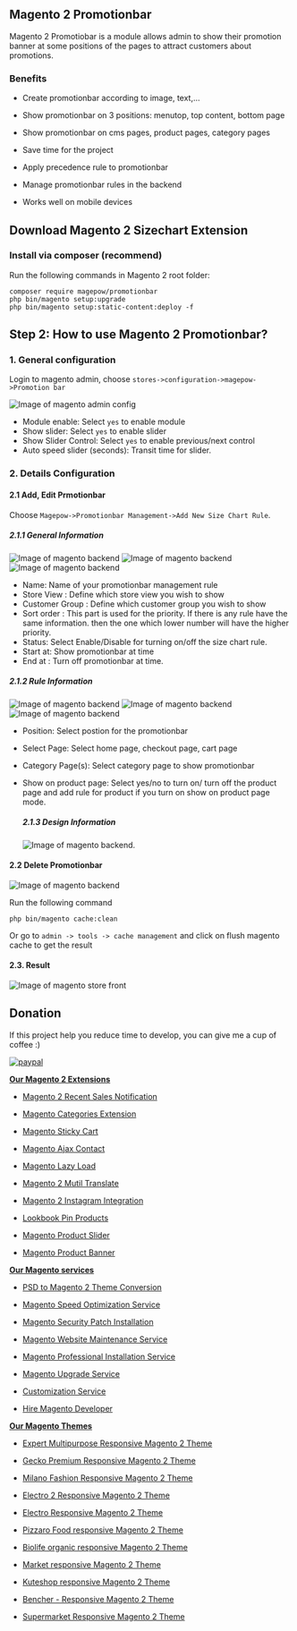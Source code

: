 ## Magento 2 Promotionbar

Magento 2 Promotiobar is a module allows admin to show their promotion banner at some positions of the pages to attract customers about promotions.

### Benefits

- Create promotionbar according to image, text,...

- Show promotionbar on 3 positions: menutop, top content, bottom page

- Show promotionbar on cms pages, product pages, category pages

- Save time for the project

- Apply precedence rule to promotionbar

- Manage promotionbar rules in the backend

- Works well on mobile devices

## Download Magento 2 Sizechart Extension
### Install via composer (recommend)
Run the following commands in Magento 2 root folder:
```
composer require magepow/promotionbar
php bin/magento setup:upgrade
php bin/magento setup:static-content:deploy -f

```

## Step 2: How to use Magento 2 Promotionbar?

  ### 1. General configuration

  Login to magento admin, choose `stores->configuration->magepow->Promotion bar`
  
  ![Image of magento admin config](https://github.com/magepow/magento-2-promotion-bar/blob/master/media/config_general.png)

  * Module enable: Select `yes` to enable module
  * Show slider: Select `yes` to enable slider
  * Show Slider Control: Select `yes` to enable previous/next control
  * Auto speed slider (seconds): Transit time for slider.
  
  
  ### 2. Details Configuration
   #### 2.1 Add, Edit Prmotionbar
   Choose `Magepow->Promotionbar Management->Add New Size Chart Rule`.
   
   ##### 2.1.1 General Information
   ![Image of magento backend](https://github.com/magepow/magento-2-promotion-bar/blob/master/media/promotionbar_general_1.png)
   ![Image of magento backend](https://github.com/magepow/magento-2-promotion-bar/blob/master/media/promotionbar_general_2.png)
   ![Image of magento backend](https://github.com/magepow/magento-2-promotion-bar/blob/master/media/promotionbar_general_3.png)
   
   * Name: Name of your promotionbar management rule
   * Store View : Define which store view you wish to show
   * Customer Group : Define which customer group you wish to show
   * Sort order : This part is used for the priority. If there is any rule have the same information. then the one which lower number will have the higher priority.
   * Status: Select Enable/Disable for turning on/off the size chart rule.
   * Start at: Show promotionbar at time
   * End at : Turn off promotionbar at time.
   ##### 2.1.2 Rule Information
   ![Image of magento backend](https://github.com/magepow/magento-2-promotion-bar/blob/master/media/promotionbar_rule_1.png)
   ![Image of magento backend](https://github.com/magepow/magento-2-promotion-bar/blob/master/media/promotionbar_rule_2.png)
   ![Image of magento backend](https://github.com/magepow/magento-2-promotion-bar/blob/master/media/promotionbar_rule_3.png)
   * Position: Select postion for the promotionbar 
   * Select Page: Select home page, checkout page, cart page
   * Category Page(s): Select category page to show promotionbar
   * Show on product page: Select yes/no to turn on/ turn off the product page and add rule for product if you turn on show on product page mode.
   
     ##### 2.1.3 Design Information
      ![Image of magento backend](https://github.com/magepow/magento-2-promotion-bar/blob/master/media/promotionbar_design.png).
   
   #### 2.2 Delete Promotionbar
   ![Image of magento backend](https://github.com/magepow/magento-2-promotion-bar/blob/master/media/promotionbar_delete.png)
    
   Run the following command  
   
   ```
   php bin/magento cache:clean
   ```
   Or go to `admin -> tools -> cache management` and click on flush magento cache to get the result
   
  #### 2.3. Result
   
   ![Image of magento store front](https://github.com/magepow/magento-2-promotion-bar/blob/master/media/result.png)
   
 ## Donation

If this project help you reduce time to develop, you can give me a cup of coffee :) 

[![paypal](https://www.paypalobjects.com/en_US/i/btn/btn_donateCC_LG.gif)](https://www.paypal.com/paypalme/alopay)

      
**[Our Magento 2 Extensions](https://magepow.com/magento-2-extensions.html)**

* [Magento 2 Recent Sales Notification](https://magepow.com/magento-2-recent-sales-notification.html)

* [Magento Categories Extension](https://magepow.com/magento-categories-extension.html)

* [Magento Sticky Cart](https://magepow.com/magento-sticky-cart.html)

* [Magento Ajax Contact](https://magepow.com/magento-ajax-contact-form.html)

* [Magento Lazy Load](https://magepow.com/magento-lazy-load.html)

* [Magento 2 Mutil Translate](https://magepow.com/magento-multi-translate.html)

* [Magento 2 Instagram Integration](https://magepow.com/magento-2-instagram.html)

* [Lookbook Pin Products](https://magepow.com/lookbook-pin-products.html)

* [Magento Product Slider](https://magepow.com/magento-product-slider.html)

* [Magento Product Banner](https://magepow.com/magento-banner-slider.html)

**[Our Magento services](https://magepow.com/magento-services.html)**

* [PSD to Magento 2 Theme Conversion](https://magepow.com/psd-to-magento-theme-conversion.html)

* [Magento Speed Optimization Service](https://magepow.com/magento-speed-optimization-service.html)

* [Magento Security Patch Installation](https://magepow.com/magento-security-patch-installation.html)

* [Magento Website Maintenance Service](https://magepow.com/website-maintenance-service.html)

* [Magento Professional Installation Service](https://magepow.com/professional-installation-service.html)

* [Magento Upgrade Service](https://magepow.com/magento-upgrade-service.html)

* [Customization Service](https://magepow.com/customization-service.html)

* [Hire Magento Developer](https://magepow.com/hire-magento-developer.html)

**[Our Magento Themes](https://alothemes.com/)**

* [Expert Multipurpose Responsive Magento 2 Theme](https://1.envato.market/c/1314680/275988/4415?u=https://themeforest.net/item/expert-premium-responsive-magento-2-and-1-support-rtl-magento-2-/21667789)

* [Gecko Premium Responsive Magento 2 Theme](https://1.envato.market/c/1314680/275988/4415?u=https://themeforest.net/item/gecko-responsive-magento-2-theme-rtl-supported/24677410)

* [Milano Fashion Responsive Magento 2 Theme](https://1.envato.market/c/1314680/275988/4415?u=https://themeforest.net/item/milano-fashion-responsive-magento-1-2-theme/12141971)

* [Electro 2 Responsive Magento 2 Theme](https://1.envato.market/c/1314680/275988/4415?u=https://themeforest.net/item/electro2-premium-responsive-magento-2-rtl-supported/26875864)

* [Electro Responsive Magento 2 Theme](https://1.envato.market/c/1314680/275988/4415?u=https://themeforest.net/item/electro-responsive-magento-1-2-theme/17042067)

* [Pizzaro Food responsive Magento 2 Theme](https://1.envato.market/c/1314680/275988/4415?u=https://themeforest.net/item/pizzaro-food-responsive-magento-1-2-theme/19438157)

* [Biolife organic responsive Magento 2 Theme](https://1.envato.market/c/1314680/275988/4415?u=https://themeforest.net/item/biolife-organic-food-magento-2-theme-rtl-supported/25712510)

* [Market responsive Magento 2 Theme](https://1.envato.market/c/1314680/275988/4415?u=https://themeforest.net/item/market-responsive-magento-2-theme/22997928)

* [Kuteshop responsive Magento 2 Theme](https://1.envato.market/c/1314680/275988/4415?u=https://themeforest.net/item/kuteshop-multipurpose-responsive-magento-1-2-theme/12985435)

* [Bencher - Responsive Magento 2 Theme](https://1.envato.market/c/1314680/275988/4415?u=https://themeforest.net/item/bencher-responsive-magento-1-2-theme/15787772)

* [Supermarket Responsive Magento 2 Theme](https://1.envato.market/c/1314680/275988/4415?u=https://themeforest.net/item/supermarket-responsive-magento-1-2-theme/18447995)
